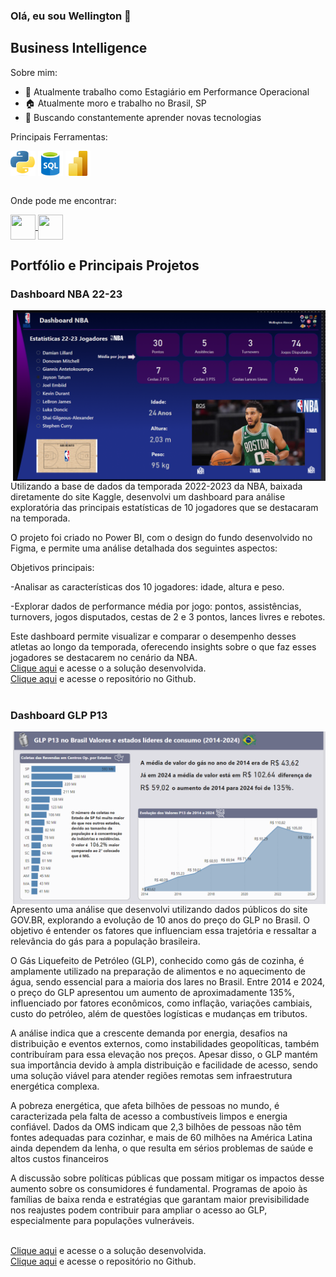 ### Olá, eu sou Wellington 👋

## Business Intelligence

Sobre mim:

- 🔭 Atualmente trabalho como Estagiário em Performance Operacional
- 🏠 Atualmente moro e trabalho no Brasil, SP
- 🌱 Buscando constantemente aprender novas tecnologias

Principais Ferramentas:

<div style="display: inline_block">
  <img align="center" alt="Python" height="40" width="40" src="https://github.com/BruceFonseca/ferramentas/blob/main/Python-logo-notext.svg.png?raw=true">
  <img align="center" alt="SQL" height="40" width="40" src="https://github.com/BruceFonseca/ferramentas/blob/main/logo.png?raw=true">
  <img align="center" alt="Power BI" height="40" width="40" src="https://github.com/BruceFonseca/ferramentas/blob/main/1200px-New_Power_BI_Logo.svg.png?raw=true">
</div>

<br>

Onde pode me encontrar:
<div style="display: inline_block">
  <a href="https://www.linkedin.com/in/wellington-alencar-de-oliveira-41a6b6274/" target="_blank">
    <img align="center" alt="" height="40" width="40" src="https://github.com/BruceFonseca/Portfolio/blob/main/social%20icons/linkedin.png?raw=true">
  </a>
  <a href="https://www.instagram.com/wellflows/" target="_blank">
    <img align="center" alt="" height="40" width="40" src="https://github.com/BruceFonseca/Portfolio/blob/main/social%20icons/instagram.png?raw=true">
  </a>
</div>

## Portfólio e Principais Projetos
### Dashboard NBA 22-23
<img align="right" width="500"  src="https://github.com/WellAlencar/Dashboard-NBA/blob/main/Imagens/NBA_3.png?raw=true">
Utilizando a base de dados da temporada 2022-2023 da NBA, baixada diretamente do site Kaggle, desenvolvi um dashboard para análise exploratória das principais estatísticas de 10 jogadores que se destacaram na temporada.

O projeto foi criado no Power BI, com o design do fundo desenvolvido no Figma, e permite uma análise detalhada dos seguintes aspectos:

Objetivos principais:

-Analisar as características dos 10 jogadores: idade, altura e peso.

-Explorar dados de performance média por jogo: pontos, assistências, turnovers, jogos disputados, cestas de 2 e 3 pontos, lances livres e rebotes.

Este dashboard permite visualizar e comparar o desempenho desses atletas ao longo da temporada, oferecendo insights sobre o que faz esses jogadores se destacarem no cenário da NBA.
<br>
<a href="https:https://app.powerbi.com/view?r=eyJrIjoiYjBiYmI1ZTMtZTUxMy00YzMwLWFmMzAtMDZmYTZmZmU0YWU0IiwidCI6ImYxNTFmM2I4LTA1OWItNGE3Yi1hMGQxLTMwODZkOGJkODU4ZiJ9" target="_blank">Clique aqui</a> e acesse o a solução desenvolvida.
<br>
<a href="https://github.com/WellAlencar/Dashboard-NBA/blob/main/README.md" target="_blank">Clique aqui</a> e acesse o repositório no Github.
<br>
<br>
### Dashboard GLP P13
<img align="right" width="500"  src="https://github.com/WellAlencar/Portifolio-GLP/blob/main/GLP%20P13.png?raw=true">
Apresento uma análise que desenvolvi utilizando dados públicos do site GOV.BR, explorando a evolução de 10 anos do preço do GLP no Brasil. O objetivo é entender os fatores que influenciam essa trajetória e ressaltar a relevância do gás para a população brasileira. 

O Gás Liquefeito de Petróleo (GLP), conhecido como gás de cozinha, é amplamente utilizado na preparação de alimentos e no aquecimento de água, sendo essencial para a maioria dos lares no Brasil. Entre 2014 e 2024, o preço do GLP apresentou um aumento de aproximadamente 135%, influenciado por fatores econômicos, como inflação, variações cambiais, custo do petróleo, além de questões logísticas e mudanças em tributos. 

A análise indica que a crescente demanda por energia, desafios na distribuição e eventos externos, como instabilidades geopolíticas, também contribuíram para essa elevação nos preços. Apesar disso, o GLP mantém sua importância devido à ampla distribuição e facilidade de acesso, sendo uma solução viável para atender regiões remotas sem infraestrutura energética complexa. 

A pobreza energética, que afeta bilhões de pessoas no mundo, é caracterizada pela falta de acesso a combustíveis limpos e energia confiável. Dados da OMS indicam que 2,3 bilhões de pessoas não têm fontes adequadas para cozinhar, e mais de 60 milhões na América Latina ainda dependem da lenha, o que resulta em sérios problemas de saúde e altos custos financeiros 

A discussão sobre políticas públicas que possam mitigar os impactos desse aumento sobre os consumidores é fundamental. Programas de apoio às famílias de baixa renda e estratégias que garantam maior previsibilidade nos reajustes podem contribuir para ampliar o acesso ao GLP, especialmente para populações vulneráveis. 

<br>
<a href="https://app.powerbi.com/view?r=eyJrIjoiOGU0Mzk1MjMtZWM0Ni00YjBhLThkMTgtNTBmMzk5ZjIyN2I3IiwidCI6ImYxNTFmM2I4LTA1OWItNGE3Yi1hMGQxLTMwODZkOGJkODU4ZiJ9" target="_blank">Clique aqui</a> e acesse o a solução desenvolvida.
<br>
<a href="https://github.com/WellAlencar/Portifolio-GLP/tree/main" target="_blank">Clique aqui</a> e acesse o repositório no Github.
